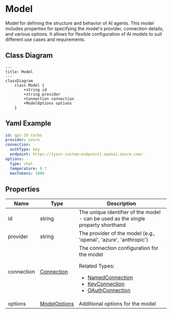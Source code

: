 # Model

Model for defining the structure and behavior of AI agents.
This model includes properties for specifying the model&#39;s provider, connection details, and various options.
It allows for flexible configuration of AI models to suit different use cases and requirements.

## Class Diagram

```mermaid
---
title: Model
---
classDiagram
    class Model {
        +string id
        +string provider
        +Connection connection
        +ModelOptions options
    }
```



## Yaml Example
```yaml
id: gpt-35-turbo
provider: azure
connection:
  authType: key
  endpoint: https://{your-custom-endpoint}.openai.azure.com/
options:
  type: chat
  temperature: 0.7
  maxTokens: 1000

```




## Properties

| Name | Type | Description |
| ---- | ---- | ----------- |
| id | string | The unique identifier of the model - can be used as the single property shorthand  |
| provider | string | The provider of the model (e.g., &#39;openai&#39;, &#39;azure&#39;, &#39;anthropic&#39;)  |
| connection | [Connection](Connection.md) | The connection configuration for the model <p>Related Types:<ul><li>[NamedConnection](NamedConnection.md)</li><li>[KeyConnection](KeyConnection.md)</li><li>[OAuthConnection](OAuthConnection.md)</li></ul></p> |
| options | [ModelOptions](ModelOptions.md) | Additional options for the model  |



